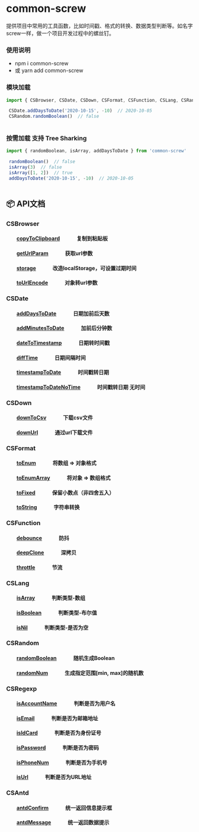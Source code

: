# common-screw
提供项目中常用的工具函数，比如时间戳、格式的转换、数据类型判断等。如名字screw一样，做一个项目开发过程中的螺丝钉。



### 使用说明

- npm i common-screw 
- 或 yarn add common-screw


### 模块加载
```js
import { CSBrowser, CSDate, CSDown, CSFormat, CSFunction, CSLang, CSRandom ,CSRegexp } from 'common-screw'

 CSDate.addDaysToDate('2020-10-15', -10)  // 2020-10-05
 CSRandom.randomBoolean()  // false
 
```

### 按需加载 支持 Tree Sharking

```js
import { randomBoolean, isArray, addDaysToDate } from 'common-screw'

 randomBoolean()  // false
 isArray(3)  // false
 isArray([1, 2])  // true
 addDaysToDate('2020-10-15', -10)  // 2020-10-05
 
```

## :package:  API文档

### CSBrowser

#### &emsp;&emsp;[copyToClipboard](https://github.com/giseles/common-screw/blob/main/src/browser/copyToClipboard.ts) &emsp;&emsp;&emsp;复制到粘贴板 

#### &emsp;&emsp;[getUrlParam](https://github.com/giseles/common-screw/blob/main/src/browser/getUrlParam.ts) &emsp;&emsp;&emsp;获取url参数 

#### &emsp;&emsp;[storage](https://github.com/giseles/common-screw/blob/main/src/browser/storage.ts) &emsp;&emsp;&emsp;改造localStorage，可设置过期时间

#### &emsp;&emsp;[toUrlEncode](https://github.com/giseles/common-screw/blob/main/src/browser/toUrlEncode.ts) &emsp;&emsp;&emsp;对象转url参数 



### CSDate  

#### &emsp;&emsp;[addDaysToDate](https://github.com/giseles/common-screw/blob/main/src/date/addDaysToDate.ts) &emsp;&emsp;&emsp;日期加前后天数 

#### &emsp;&emsp;[addMinutesToDate](https://github.com/giseles/common-screw/blob/main/src/date/addMinutesToDate.ts) &emsp;&emsp;&emsp;加前后分钟数 

#### &emsp;&emsp;[dateToTimestamp](https://github.com/giseles/common-screw/blob/main/src/date/dateToTimestamp.ts) &emsp;&emsp;&emsp;日期转时间戳 

#### &emsp;&emsp;[diffTime](https://github.com/giseles/common-screw/blob/main/src/date/diffTime.ts) &emsp;&emsp;&emsp;日期间隔时间 

#### &emsp;&emsp;[timestampToDate](https://github.com/giseles/common-screw/blob/main/src/date/timestampToDate.ts) &emsp;&emsp;&emsp;时间戳转日期 

#### &emsp;&emsp;[timestampToDateNoTime](https://github.com/giseles/common-screw/blob/main/src/date/timestampToDateNoTime.ts) &emsp;&emsp;&emsp;时间戳转日期 无时间   



### CSDown

#### &emsp;&emsp;[downToCsv](https://github.com/giseles/common-screw/blob/main/src/down/downToCsv.ts) &emsp;&emsp;&emsp;下载csv文件 

#### &emsp;&emsp;[downUrl](https://github.com/giseles/common-screw/blob/main/src/down/downUrl.ts) &emsp;&emsp;&emsp;通过url下载文件 



### CSFormat 

#### &emsp;&emsp;[toEnum](https://github.com/giseles/common-screw/blob/main/src/format/toEnum.ts) &emsp;&emsp;&emsp;将数组 => 对象格式 

#### &emsp;&emsp;[toEnumArray](https://github.com/giseles/common-screw/blob/main/src/format/toEnumArray.ts) &emsp;&emsp;&emsp;将对象 => 数组格式  

#### &emsp;&emsp;[toFixed](https://github.com/giseles/common-screw/blob/main/src/format/toFixed.ts) &emsp;&emsp;&emsp;保留小数点（非四舍五入） 

#### &emsp;&emsp;[toString](https://github.com/giseles/common-screw/blob/main/src/format/toString.ts) &emsp;&emsp;&emsp;字符串转换



### CSFunction  

#### &emsp;&emsp;[debounce](https://github.com/giseles/common-screw/blob/main/src/function/debounce.ts) &emsp;&emsp;&emsp;防抖 

#### &emsp;&emsp;[deepClone](https://github.com/giseles/common-screw/blob/main/src/function/deepClone.ts) &emsp;&emsp;&emsp;深拷贝  

#### &emsp;&emsp;[throttle](https://github.com/giseles/common-screw/blob/main/src/function/throttle.ts) &emsp;&emsp;&emsp;节流   



### CSLang  

#### &emsp;&emsp;[isArray](https://github.com/giseles/common-screw/blob/main/src/lang/isArray.ts) &emsp;&emsp;&emsp;判断类型-数组 

#### &emsp;&emsp;[isBoolean](https://github.com/giseles/common-screw/blob/main/src/lang/isBoolean.ts) &emsp;&emsp;&emsp;判断类型-布尔值 

#### &emsp;&emsp;[isNil](https://github.com/giseles/common-screw/blob/main/src/lang/isNil.ts) &emsp;&emsp;&emsp;判断类型-是否为空 



### CSRandom   

#### &emsp;&emsp;[randomBoolean](https://github.com/giseles/common-screw/blob/main/src/random/randomBoolean.ts) &emsp;&emsp;&emsp;随机生成Boolean 

#### &emsp;&emsp;[randomNum](https://github.com/giseles/common-screw/blob/main/src/random/randomNum.ts) &emsp;&emsp;&emsp;生成指定范围[min, max]的随机数  


### CSRegexp  

#### &emsp;&emsp;[isAccountName](https://github.com/giseles/common-screw/blob/main/src/regexp/isAccountName.ts) &emsp;&emsp;&emsp;判断是否为用户名   

#### &emsp;&emsp;[isEmail](https://github.com/giseles/common-screw/blob/main/src/regexp/isEmail.ts) &emsp;&emsp;&emsp;判断是否为邮箱地址   

#### &emsp;&emsp;[isIdCard](https://github.com/giseles/common-screw/blob/main/src/regexp/isIdCard.ts) &emsp;&emsp;&emsp;判断是否为身份证号   

#### &emsp;&emsp;[isPassword](https://github.com/giseles/common-screw/blob/main/src/regexp/isPassword.ts) &emsp;&emsp;&emsp;判断是否为密码   

#### &emsp;&emsp;[isPhoneNum](https://github.com/giseles/common-screw/blob/main/src/regexp/isPhoneNum.ts) &emsp;&emsp;&emsp;判断是否为手机号  

#### &emsp;&emsp;[isUrl](https://github.com/giseles/common-screw/blob/main/src/regexp/isUrl.ts) &emsp;&emsp;&emsp;判断是否为URL地址  


### CSAntd  

#### &emsp;&emsp;[antdConfirm](https://github.com/giseles/common-screw/blob/main/src/antd/antdConfirm.ts) &emsp;&emsp;&emsp;统一返回信息提示框   

#### &emsp;&emsp;[antdMessage](https://github.com/giseles/common-screw/blob/main/src/antd/antdMessage.ts) &emsp;&emsp;&emsp;统一返回数据提示

